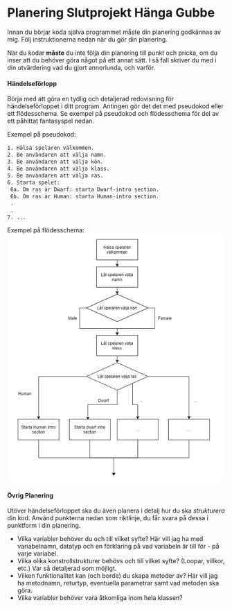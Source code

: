 # Planering Slutprojekt Hänga Gubbe

Innan du börjar koda själva programmet måste din planering godkännas av mig. Följ instruktionerna nedan när du gör din planering.

När du kodar **måste** du inte följa din planering till punkt och pricka, om du inser att du behöver göra något på ett annat sätt. I så fall skriver du med i din utvärdering vad du gjort annorlunda, och varför.

#### Händelseförlopp

Börja med att göra en tydlig och detaljerad redovisning för händelseförloppet i ditt program. Antingen gör det det med pseudokod eller ett flödesschema. Se exempel på pseudokod och flödesschema för del av ett påhittat fantasyspel nedan.

Exempel på pseudokod:
```
1. Hälsa spelaren välkommen.
2. Be användaren att välja namn.
3. Be användaren att välja kön.
4. Be användaren att välja klass.
5. Be användaren att välja ras.
6. Starta spelet:
 6a. Om ras är Dwarf: starta Dwarf-intro section.
 6b. Om ras är Human: starta Human-intro section.
 .
 .
7. ...
```

Exempel på flödesschema:
![Flödesschema](https://github.com/NTI-Kronhus/TE18C-PRRPRR01/blob/master/Heml%C3%A4xor/Inl%C3%A4mningsuppgift%20Talspelet/Planering/Fl%C3%B6desschema%20exempel.PNG)

#### Övrig Planering

Utöver händelseförloppet ska du även planera i detalj hur du ska *strukturera* din kod. Använd punkterna nedan som riktlinje, du får svara på dessa i punktform i din planering.

* Vilka variabler behöver du och till vilket syfte? Här vill jag ha med variabelnamn, datatyp och en förklaring på vad variabeln är till för - på varje variabel.
* Vilka olika konstrollstrukturer behövs och till vilket syfte? (Loopar, villkor, etc.) Var så detaljerad som möjligt.
* Vilken funktionalitet kan (och borde) du skapa metoder av? Här vill jag ha metodnamn, returtyp, eventuella parametrar samt vad metoden ska göra. 
* Vilka variabler behöver vara åtkomliga inom hela klassen?
